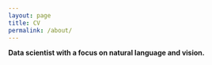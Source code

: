 ```yaml
---
layout: page
title: CV
permalink: /about/
---
```

**Data scientist with a focus on natural language and vision.**


